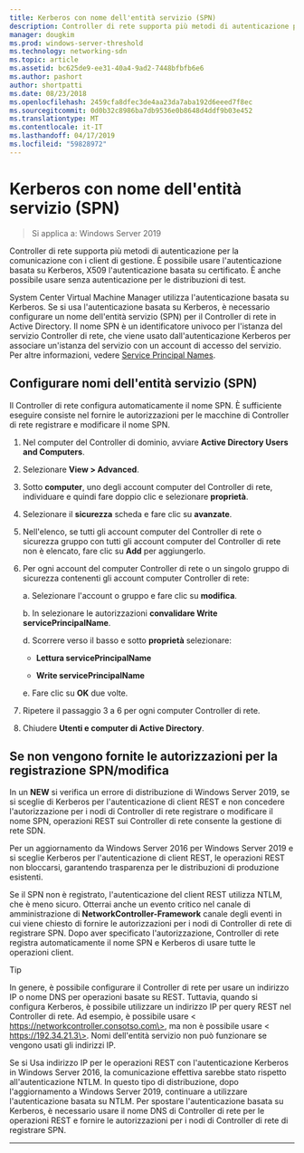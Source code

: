 ```yaml
---
title: Kerberos con nome dell'entità servizio (SPN)
description: Controller di rete supporta più metodi di autenticazione per la comunicazione con i client di gestione. È possibile usare l'autenticazione basata su Kerberos, X509 l'autenticazione basata su certificato. È anche possibile usare senza autenticazione per le distribuzioni di test.
manager: dougkim
ms.prod: windows-server-threshold
ms.technology: networking-sdn
ms.topic: article
ms.assetid: bc625de9-ee31-40a4-9ad2-7448bfbfb6e6
ms.author: pashort
author: shortpatti
ms.date: 08/23/2018
ms.openlocfilehash: 2459cfa8dfec3de4aa23da7aba192d6eeed7f8ec
ms.sourcegitcommit: 0d0b32c8986ba7db9536e0b8648d4ddf9b03e452
ms.translationtype: MT
ms.contentlocale: it-IT
ms.lasthandoff: 04/17/2019
ms.locfileid: "59828972"
---
```

# <a name="kerberos-with-service-principal-name-spn"></a>Kerberos con nome dell'entità servizio (SPN)

>Si applica a: Windows Server 2019

Controller di rete supporta più metodi di autenticazione per la comunicazione con i client di gestione. È possibile usare l'autenticazione basata su Kerberos, X509 l'autenticazione basata su certificato. È anche possibile usare senza autenticazione per le distribuzioni di test.

System Center Virtual Machine Manager utilizza l'autenticazione basata su Kerberos. Se si usa l'autenticazione basata su Kerberos, è necessario configurare un nome dell'entità servizio (SPN) per il Controller di rete in Active Directory. Il nome SPN è un identificatore univoco per l'istanza del servizio Controller di rete, che viene usato dall'autenticazione Kerberos per associare un'istanza del servizio con un account di accesso del servizio. Per altre informazioni, vedere [Service Principal Names](https://docs.microsoft.com/windows/desktop/ad/service-principal-names).

## <a name="configure-service-principal-names-spn"></a>Configurare nomi dell'entità servizio (SPN)

Il Controller di rete configura automaticamente il nome SPN. È sufficiente eseguire consiste nel fornire le autorizzazioni per le macchine di Controller di rete registrare e modificare il nome SPN.

1.  Nel computer del Controller di dominio, avviare **Active Directory Users and Computers**.

2.  Selezionare **View \> Advanced**.

3.  Sotto **computer**, uno degli account computer del Controller di rete, individuare e quindi fare doppio clic e selezionare **proprietà**.

4.  Selezionare il **sicurezza** scheda e fare clic su **avanzate**.

5.  Nell'elenco, se tutti gli account computer del Controller di rete o sicurezza gruppo con tutti gli account computer del Controller di rete non è elencato, fare clic su **Add** per aggiungerlo.

6.  Per ogni account del computer Controller di rete o un singolo gruppo di sicurezza contenenti gli account computer Controller di rete:

    a.  Selezionare l'account o gruppo e fare clic su **modifica**.

    b.  In selezionare le autorizzazioni **convalidare Write servicePrincipalName**.

    d.  Scorrere verso il basso e sotto **proprietà** selezionare:

       -  **Lettura servicePrincipalName**

       -  **Write servicePrincipalName**

    e.  Fare clic su **OK** due volte.

7.  Ripetere il passaggio 3 a 6 per ogni computer Controller di rete.

8.  Chiudere **Utenti e computer di Active Directory**.

## <a name="failure-to-provide-permissions-for-spn-registrationmodification"></a>Se non vengono fornite le autorizzazioni per la registrazione SPN/modifica

In un **NEW** si verifica un errore di distribuzione di Windows Server 2019, se si sceglie di Kerberos per l'autenticazione di client REST e non concedere l'autorizzazione per i nodi di Controller di rete registrare o modificare il nome SPN, operazioni REST sui Controller di rete consente la gestione di rete SDN.

Per un aggiornamento da Windows Server 2016 per Windows Server 2019 e si sceglie Kerberos per l'autenticazione di client REST, le operazioni REST non bloccarsi, garantendo trasparenza per le distribuzioni di produzione esistenti. 

Se il SPN non è registrato, l'autenticazione del client REST utilizza NTLM, che è meno sicuro. Otterrai anche un evento critico nel canale di amministrazione di **NetworkController-Framework** canale degli eventi in cui viene chiesto di fornire le autorizzazioni per i nodi di Controller di rete di registrare SPN. Dopo aver specificato l'autorizzazione, Controller di rete registra automaticamente il nome SPN e Kerberos di usare tutte le operazioni client.


>[!TIP]
>In genere, è possibile configurare il Controller di rete per usare un indirizzo IP o nome DNS per operazioni basate su REST. Tuttavia, quando si configura Kerberos, è possibile utilizzare un indirizzo IP per query REST nel Controller di rete. Ad esempio, è possibile usare \< https://networkcontroller.consotso.com\>, ma non è possibile usare \< https://192.34.21.3\>. Nomi dell'entità servizio non può funzionare se vengono usati gli indirizzi IP.
>
>Se si Usa indirizzo IP per le operazioni REST con l'autenticazione Kerberos in Windows Server 2016, la comunicazione effettiva sarebbe stato rispetto all'autenticazione NTLM. In questo tipo di distribuzione, dopo l'aggiornamento a Windows Server 2019, continuare a utilizzare l'autenticazione basata su NTLM. Per spostare l'autenticazione basata su Kerberos, è necessario usare il nome DNS di Controller di rete per le operazioni REST e fornire le autorizzazioni per i nodi di Controller di rete di registrare SPN.

---